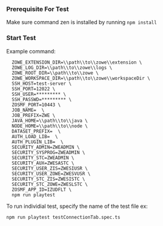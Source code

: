 ### Prerequisite For Test

Make sure command zen is installed by running `npm install`

### Start Test

Example command:

```
  ZOWE_EXTENSION_DIR=\\path\\to\\zowe\\extension \
  ZOWE_LOG_DIR=\\path\\to\\zowe\\logs \
  ZOWE_ROOT_DIR=\\path\\to\\zowe \
  ZOWE_WORKSPACE_DIR=\\path\\to\\zowe\\workspaceDir \
  SSH_HOST=test-server \
  SSH_PORT=12022 \
  SSH_USER=********* \
  SSH_PASSWD=********* \
  ZOSMF_PORT=10443 \
  JOB_NAME=  \
  JOB_PREFIX=ZWE \
  JAVA_HOME=\\path\\to\\java \
  NODE_HOME=\\path\\to\\node \
  DATASET_PREFIX=  \
  AUTH_LOAD_LIB=  \
  AUTH_PLUGIN_LIB=  \
  SECURITY_ADMIN=ZWEADMIN \
  SECURITY_SYSPROG=ZWEADMIN \
  SECURITY_STC=ZWEADMIN \
  SECURITY_AUX=ZWESASTC \
  SECURITY_USER_ZIS=ZWESIUSR \
  SECURITY_USER_ZOWE=ZWESVUSR \
  SECURITY_STC_ZIS=ZWESISTC \
  SECURITY_STC_ZOWE=ZWESLSTC \
  ZOSMF_APP_ID=IZUDFLT \
  npm run playtest
```

To run individial test, specify the name of the test file ex:

``` npm run playtest testConnectionTab.spec.ts ```
